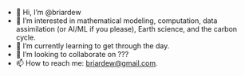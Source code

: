 - 👋 Hi, I’m @briardew
- 👀 I’m interested in mathematical modeling, computation, data assimilation (or AI/ML if you please), Earth science, and the carbon cycle.
- 🌱 I’m currently learning to get through the day.
- 💞️ I’m looking to collaborate on ???
- 📫 How to reach me: briardew@gmail.com.

<!---
briardew/briardew is a ✨ special ✨ repository because its `README.md` (this file) appears on your GitHub profile.
You can click the Preview link to take a look at your changes.
--->
